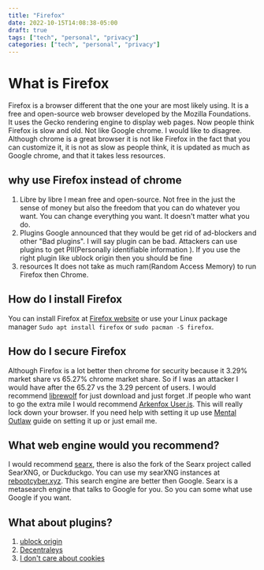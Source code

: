 ```yaml
---
title: "Firefox"
date: 2022-10-15T14:08:38-05:00
draft: true
tags: ["tech", "personal", "privacy"]
categories: ["tech", "personal", "privacy"]
---
```

# What is Firefox
Firefox is a browser different that the one your are most likely using. It is a free and open-source web browser developed by the Mozilla Foundations. It uses the Gecko rendering engine to display web pages. Now people think Firefox is slow and old. Not like Google chrome. I would like to disagree. Although chrome is a great browser it is not like Firefox in the fact that you can customize it, it is not as slow as people think, it is updated as much as Google chrome, and that it takes less resources.


## why use Firefox instead of chrome
1. Libre
by libre I mean free and open-source. Not free in the just the  sense of money but also the freedom that you can do whatever you want. You can change everything you want. It doesn't matter what you do.
2. Plugins
Google announced that they would be get rid of ad-blockers and other "Bad plugins". I will say plugin can be bad.
Attackers can use plugins to get PII(Personally identifiable information ). If you use the right plugin like ublock origin then you should be fine
3. resources
   It does not take as much ram(Random Access Memory) to run Firefox then Chrome.

## How do I install Firefox
You can install Firefox at [Firefox website](https://www.mozilla.org/en-US/Firefox/new/) or
use your Linux package manager `Sudo apt install firefox` or `sudo pacman -S firefox`.

## How do I secure Firefox
Although Firefox is a lot better then chrome for security because it 3.29% market share vs 65.27% chrome market
share. So if I was an attacker I would have after the 65.27 vs the 3.29 percent of users. I would recommend
[librewolf](https://librewolf.net/) for just download and just forget .If people who want to go the extra mile
I would recommend [Arkenfox User.js](https://github.com/arkenfox/user.js). This will really lock down your browser.
If you need help with setting it up use [Mental Outlaw](https://www.youtube.com/watch?v=dwZpjKH8nbo) guide on setting it up or just email me.

## What web engine would you recommend?
I would recommend [searx](https://searx.space/), there is also the  fork of the Searx project called SearXNG, or
Duckduckgo. You can use my searXNG instances at [rebootcyber.xyz](https://searx.rebootcyber.xyz/searxng/). This search engine are better then Google. Searx is a metasearch engine that talks to Google for you. So you can
some what use Google if you want.


## What about plugins?

1. [ublock origin](https://addons.mozilla.org/en-US/Firefox/addon/ublock-origin/)
2. [Decentraleys](https://addons.mozilla.org/en-US/Firefox/addon/ublock-origin/)
3. [I don't care about cookies](https://addons.mozilla.org/en-US/Firefox/addon/ublock-origin/)

